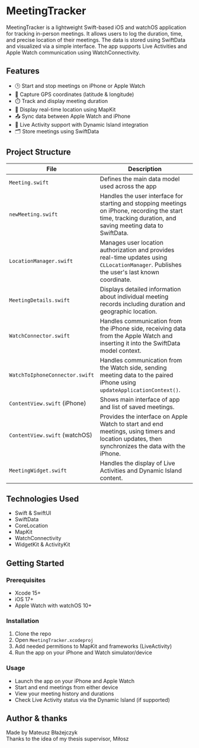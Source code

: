 # MeetingTracker

MeetingTracker is a lightweight Swift-based iOS and watchOS application for tracking in-person meetings. It allows users to log the duration, time, and precise location of their meetings. The data is stored using SwiftData and visualized via a simple interface. The app supports Live Activities and Apple Watch communication using WatchConnectivity.

## Features

- 🕒 Start and stop meetings on iPhone or Apple Watch
- 📍 Capture GPS coordinates (latitude & longitude)
- ⏱️ Track and display meeting duration
- 🧭 Display real-time location using MapKit
- 📤 Sync data between Apple Watch and iPhone
- 🧩 Live Activity support with Dynamic Island integration
- 🗂️ Store meetings using SwiftData

## Project Structure

| **File**                      | **Description** |
|------------------------------|-----------------|
| `Meeting.swift`              | Defines the main data model used across the app |
| `newMeeting.swift`           | Handles the user interface for starting and stopping meetings on iPhone, recording the start time, tracking duration, and saving meeting data to SwiftData. |
| `LocationManager.swift`      | Manages user location authorization and provides real-time updates using `CLLocationManager`. Publishes the user's last known coordinate. |
| `MeetingDetails.swift`       | Displays detailed information about individual meeting records including duration and geographic location. |
| `WatchConnector.swift`       | Handles communication from the iPhone side, receiving data from the Apple Watch and inserting it into the SwiftData model context. |
| `WatchToIphoneConnector.swift` | Handles communication from the Watch side, sending meeting data to the paired iPhone using `updateApplicationContext()`. |
| `ContentView.swift` (iPhone) | Shows main interface of app and list of saved meetings. |
| `ContentView.swift` (watchOS)| Provides the interface on Apple Watch to start and end meetings, using timers and location updates, then synchronizes the data with the iPhone. |
| `MeetingWidget.swift`        | Handles the display of Live Activities and Dynamic Island content. |



## Technologies Used
- Swift & SwiftUI
- SwiftData
- CoreLocation
- MapKit
- WatchConnectivity
- WidgetKit & ActivityKit

## Getting Started

### Prerequisites
- Xcode 15+
- iOS 17+
- Apple Watch with watchOS 10+

### Installation
1. Clone the repo
2. Open `MeetingTracker.xcodeproj`
3. Add needed permitions to MapKit and frameworks (LiveActivity)
4. Run the app on your iPhone and Watch simulator/device

### Usage
- Launch the app on your iPhone and Apple Watch
- Start and end meetings from either device
- View your meeting history and durations
- Check Live Activity status via the Dynamic Island (if supported)

## Author & thanks
Made by Mateusz Błażejczyk <br>
Thanks to the idea of my thesis supervisor, Miłosz

